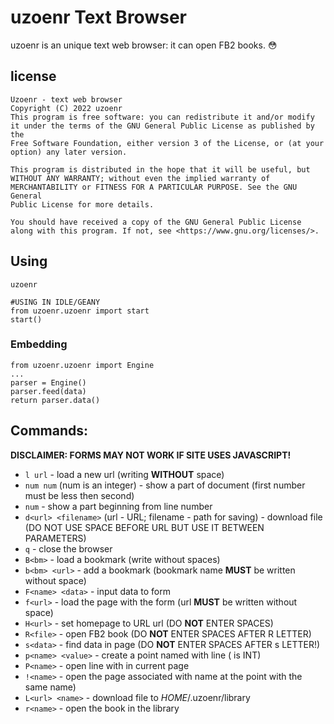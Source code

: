 # uzoenr Text Browser

uzoenr is an unique text web browser: it can open FB2 books. :flushed:

## license

````
Uzoenr - text web browser
Copyright (C) 2022 uzoenr
This program is free software: you can redistribute it and/or modify
it under the terms of the GNU General Public License as published by the
Free Software Foundation, either version 3 of the License, or (at your
option) any later version.

This program is distributed in the hope that it will be useful, but
WITHOUT ANY WARRANTY; without even the implied warranty of
MERCHANTABILITY or FITNESS FOR A PARTICULAR PURPOSE. See the GNU General
Public License for more details.

You should have received a copy of the GNU General Public License
along with this program. If not, see <https://www.gnu.org/licenses/>.
````

## Using
````
uzoenr
````

````
#USING IN IDLE/GEANY
from uzoenr.uzoenr import start
start()
````

### Embedding

````
from uzoenr.uzoenr import Engine
...
parser = Engine()
parser.feed(data)
return parser.data()
````

## Commands:

**DISCLAIMER: FORMS MAY NOT WORK IF SITE USES JAVASCRIPT!**

* `l url` - load a new url (writing **WITHOUT** space)
* `num num` (num is an integer) - show a part of document (first number must be less then second)
* `num` - show a part beginning from line number <num>
* `d<url> <filename>` (url - URL; filename - path for saving) - download file (DO NOT USE SPACE BEFORE URL BUT USE IT BETWEEN PARAMETERS)
* `q` - close the browser
* `B<bm>` - load a bookmark (write without spaces)
* `b<bm> <url>` - add a bookmark (bookmark name **MUST** be written without space)
* `F<name> <data>` - input data to form
* `f<url>` - load the page with the form (url **MUST** be written without space)
* `H<url>` - set homepage to URL url (DO **NOT** ENTER SPACES)
* `R<file>` - open FB2 book (DO **NOT** ENTER SPACES AFTER R LETTER)
* `s<data>` - find data in page (DO **NOT** ENTER SPACES AFTER s LETTER!)
* `p<name> <value>` - create a point named <name> with line <value> (<value> is INT)
* `P<name>` - open line with <name> in current page
* `!<name>` - open the page associated with name at the point with the same name)
* `L<url> <name>` - download file <url> to $HOME$/.uzoenr/library
* `r<name>` - open the book in the library
